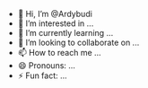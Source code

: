 - 👋 Hi, I’m @Ardybudi
- 👀 I’m interested in ...
- 🌱 I’m currently learning ...
- 💞️ I’m looking to collaborate on ...
- 📫 How to reach me ...
- 😄 Pronouns: ...
- ⚡ Fun fact: ...

<!---
Ardybudi/Ardybudi is a ✨ special ✨ repository because its `README.md` (this file) appears on your GitHub profile.
You can click the Preview link to take a look at your changes.
--->
